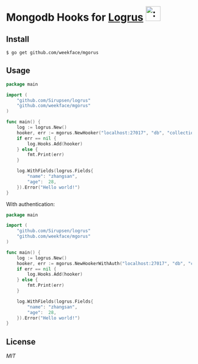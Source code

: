 # Mongodb Hooks for [Logrus](https://github.com/Sirupsen/logrus) <img src="http://i.imgur.com/hTeVwmJ.png" width="40" height="40" alt=":walrus:" class="emoji" title=":walrus:"/>

## Install

```shell
$ go get github.com/weekface/mgorus
```

## Usage

```go
package main

import (
	"github.com/Sirupsen/logrus"
	"github.com/weekface/mgorus"
)

func main() {
	log := logrus.New()
	hooker, err := mgorus.NewHooker("localhost:27017", "db", "collection")
	if err == nil {
	    log.Hooks.Add(hooker)
	} else {
		fmt.Print(err)
	}

	log.WithFields(logrus.Fields{
		"name": "zhangsan",
		"age":  28,
	}).Error("Hello world!")
}
```

With authentication:

```go
package main

import (
	"github.com/Sirupsen/logrus"
	"github.com/weekface/mgorus"
)

func main() {
	log := logrus.New()
	hooker, err := mgorus.NewHookerWithAuth("localhost:27017", "db", "collection", "user", "pass")
	if err == nil {
	    log.Hooks.Add(hooker)
	} else {
		fmt.Print(err)
	}

	log.WithFields(logrus.Fields{
		"name": "zhangsan",
		"age":  28,
	}).Error("Hello world!")
}
```

## License
*MIT*
